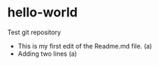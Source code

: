 # hello-world
Test git repository

- This is my first edit of the Readme.md file.  (a)
- Adding two lines (a)

